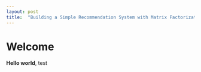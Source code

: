 ```yaml
---
layout: post
title:  "Building a Simple Recommendation System with Matrix Factorization and Gradient Descent"
---
```


# Welcome

**Hello world**, test